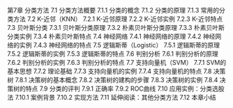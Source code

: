 第7章 分类方法
7.1 分类方法概要
7.1.1 分类的概念
7.1.2 分类的原理
7.1.3 常用的分类方法
7.2 K-近邻（KNN）
7.2.1 K-近邻原理
7.2.2 K-近邻实例
7.2.3 K-近邻特点
7.3 贝叶斯分类
7.3.1 贝叶斯分类原理
7.3.2 朴素贝叶斯分类原理
7.3.3 朴素贝叶斯分类实例
7.3.4 朴素贝叶斯特点
7.4 神经网络
7.4.1 神经网络的原理
7.4.2 神经网络的实例
7.4.3 神经网络的特点
7.5 逻辑斯蒂（Logistic）
7.5.1 逻辑斯蒂的原理
7.5.2 逻辑斯蒂的实例
7.5.3 逻辑斯蒂的特点
7.6 判别分析
7.6.1 判别分析的原理
7.6.2 判别分析的实例
7.6.3 判别分析的特点
7.7 支持向量机（SVM）
7.7.1 SVM的基本思想
7.7.2 理论基础
7.7.3 支持向量机的实例
7.7.4 支持向量机的特点
7.8 决策树
7.8.1 决策树的基本概念
7.8.2 决策树的建构的步骤
7.8.3 决策树的实例
7.8.4 决策树的特点
7.9 分类的评判
7.9.1 正确率
7.9.2 ROC曲线
7.10 应用实例：分类选股法
7.10.1 案例背景
7.10.2 实现方法
7.11 延伸阅读：其他分类方法
7.12 本章小结
